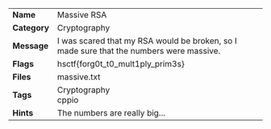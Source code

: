 <table>
  <tr>
    <td><strong>Name</strong></td>
    <td>Massive RSA</td>
  </tr>
  <tr>
    <td><strong>Category</strong></td>
    <td>Cryptography</td>
  </tr>
  <tr>
    <td><strong>Message</strong></td>
    <td>I was scared that my RSA would be broken, so I made sure that the numbers were massive.</td>
  </tr>
  <tr>
    <td><strong>Flags</strong></td>
    <td>hsctf{forg0t_t0_mult1ply_prim3s}</td>
  </tr>
  <tr>
    <td><strong>Files</strong></td>
    <td>massive.txt</td>
  </tr>
  <tr>
    <td><strong>Tags</strong></td>
    <td>Cryptography<br>cppio</td>
  </tr>
  <tr>
    <td><strong>Hints</strong></td>
    <td>The numbers are really big...</td>
  </tr>
</table>

